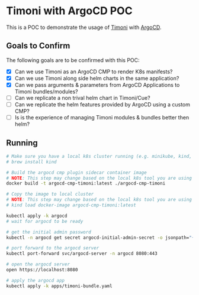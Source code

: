 # Timoni with ArgoCD POC

This is a POC to demonstrate the usage of [Timoni](https://timoni.sh/) with
[ArgoCD](https://argoproj.github.io/argo-cd/).

## Goals to Confirm

The following goals are to be confirmed with this POC:

- [x] Can we use Timoni as an ArgoCD CMP to render K8s manifests?
- [x] Can we use Timoni along side helm charts in the same application?
- [x] Can we pass arguments & parameters from ArgoCD Applications to Timoni
      bundles/modules?
- [ ] Can we replicate a non trival helm chart in Timoni/Cue?
- [ ] Can we replicate the helm features provided by ArgoCD using a custom CMP?
- [ ] Is is the experience of managing Timoni modules & bundles better then
      helm?

## Running

```sh
# Make sure you have a local k8s cluster running (e.g. minikube, kind, etc.)
# brew install kind

# Build the argocd cmp plugin sidecar container image
# NOTE: This step may change based on the local k8s tool you are using
docker build -t argocd-cmp-timoni:latest ./argocd-cmp-timoni

# Copy the image to local cluster
# NOTE: This step may change based on the local k8s tool you are using
# kind load docker-image argocd-cmp-timoni:latest

kubectl apply -k argocd
# wait for argocd to be ready

# get the initial admin password
kubectl -n argocd get secret argocd-initial-admin-secret -o jsonpath="{.data.password}" | base64 -d | pbcopy

# port forward to the argocd server
kubectl port-forward svc/argocd-server -n argocd 8080:443

# open the argocd server
open https://localhost:8080

# apply the argocd app
kubectl apply -k apps/timoni-bundle.yaml
```
